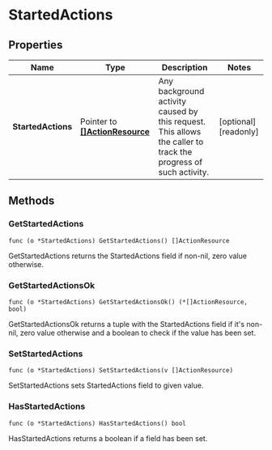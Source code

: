 # StartedActions



## Properties

|Name | Type | Description | Notes|
|------------ | ------------- | ------------- | -------------|
|**StartedActions** | Pointer to [**[]ActionResource**](ActionResource.md) | Any background activity caused by this request. This allows the caller to track the progress of such activity. | [optional] [readonly] |

## Methods


### GetStartedActions

`func (o *StartedActions) GetStartedActions() []ActionResource`

GetStartedActions returns the StartedActions field if non-nil, zero value otherwise.

### GetStartedActionsOk

`func (o *StartedActions) GetStartedActionsOk() (*[]ActionResource, bool)`

GetStartedActionsOk returns a tuple with the StartedActions field if it's non-nil, zero value otherwise
and a boolean to check if the value has been set.

### SetStartedActions

`func (o *StartedActions) SetStartedActions(v []ActionResource)`

SetStartedActions sets StartedActions field to given value.

### HasStartedActions

`func (o *StartedActions) HasStartedActions() bool`

HasStartedActions returns a boolean if a field has been set.



